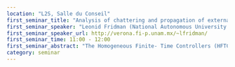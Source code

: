 ```yaml
---
location: "L2S, Salle du Conseil"
first_seminar_title: "Analysis of chattering and propagation of external inputs for dynamically perturbed systems with homogeneous FT controllers"
first_seminar_speaker: "Leonid Fridman (National Autonomous University of Mexico (UNAM), Mexico)"
first_seminar_speaker_url: http://verona.fi-p.unam.mx/~lfridman/  
first_seminar_time: 11:00 - 12:00
first_seminar_abstract: "The Homogeneous Finite- Time Controllers (HFTC) is proposed to reduce the magnitude of the oscillations caused by the presence of fast-parasitic dynamics in relative degree one systems. The Describing Function (DF) approach is used to predict the amplitude and frequency of fast oscillations. A set of the HFTC gains is suggested to minimize the amplitude of chattering. The analysis of propagation of perturbations is done using the Equivalent Gain (EG) approach showing that due to the integral controller, it is possible to fully compensate constant perturbations. In addition, propagation of harmonic perturbations is computed through standard Transfer Function techniques with the usage of the computed EG.  Simulations and DF-EG predictions allow to conclude that it is possible to improve the accuracy of the output selecting the parameters of the HFTC reasonable. The latter is pending on the velocity of fast parasitic dynamics."
category: seminar
---
```

